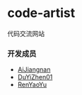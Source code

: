 # code-artist
代码交流网站

### 开发成员

- [AiJiangnan](https://github.com/AiJiangnan)
- [DuYiZhen01](https://github.com/DuYiZhen01)
- [RenYaoYu](https://github.com/renyaoyu)